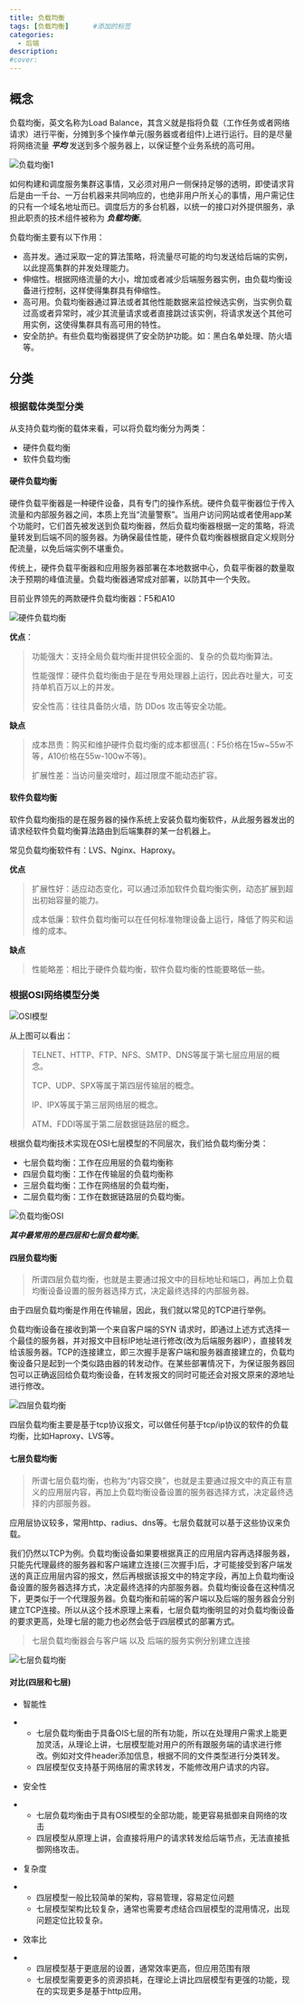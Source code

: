 ```yaml
---
title: 负载均衡
tags: [负载均衡]      #添加的标签
categories: 
  - 后端
description: 
#cover: 
---
```




## 概念

负载均衡，英文名称为Load Balance，其含义就是指将负载（工作任务或者网络请求）进行平衡，分摊到多个操作单元(服务器或者组件)上进行运行。目的是尽量将网络流量 ***平均*** 发送到多个服务器上，以保证整个业务系统的高可用。

![负载均衡1](https://raw.githubusercontent.com/OverCookkk/PicBed/master/blogImg/%E8%B4%9F%E8%BD%BD%E5%9D%87%E8%A1%A11.jpg)

如何构建和调度服务集群这事情，又必须对用户一侧保持足够的透明，即使请求背后是由一千台、一万台机器来共同响应的，也绝非用户所关心的事情，用户需记住的只有一个域名地址而已。调度后方的多台机器，以统一的接口对外提供服务，承担此职责的技术组件被称为 ***负载均衡***。

负载均衡主要有以下作用：

- 高并发。通过采取一定的算法策略，将流量尽可能的均匀发送给后端的实例，以此提高集群的并发处理能力。
- 伸缩性。根据网络流量的大小，增加或者减少后端服务器实例，由负载均衡设备进行控制，这样使得集群具有伸缩性。
- 高可用。负载均衡器通过算法或者其他性能数据来监控候选实例，当实例负载过高或者异常时，减少其流量请求或者直接跳过该实例，将请求发送个其他可用实例，这使得集群具有高可用的特性。
- 安全防护。有些负载均衡器提供了安全防护功能。如：黑白名单处理、防火墙等。



## 分类

### 根据载体类型分类

从支持负载均衡的载体来看，可以将负载均衡分为两类：

- 硬件负载均衡
- 软件负载均衡

#### 硬件负载均衡

硬件负载平衡器是一种硬件设备，具有专门的操作系统。硬件负载平衡器位于传入流量和内部服务器之间，本质上充当“流量警察”。当用户访问网站或者使用app某个功能时，它们首先被发送到负载均衡器，然后负载均衡器根据一定的策略，将流量转发到后端不同的服务器。为确保最佳性能，硬件负载均衡器根据自定义规则分配流量，以免后端实例不堪重负。

传统上，硬件负载平衡器和应用服务器部署在本地数据中心，负载平衡器的数量取决于预期的峰值流量。负载均衡器通常成对部署，以防其中一个失败。

目前业界领先的两款硬件负载均衡器：F5和A10

![硬件负载均衡](https://raw.githubusercontent.com/OverCookkk/PicBed/master/blogImg/%E7%A1%AC%E4%BB%B6%E8%B4%9F%E8%BD%BD%E5%9D%87%E8%A1%A1.jpg)



**优点**：

> 功能强大：支持全局负载均衡并提供较全面的、复杂的负载均衡算法。
>
> 性能强悍：硬件负载均衡由于是在专用处理器上运行，因此吞吐量大，可支持单机百万以上的并发。
>
> 安全性高：往往具备防火墙，防 DDos 攻击等安全功能。

**缺点**

> 成本昂贵：购买和维护硬件负载均衡的成本都很高(：F5价格在15w~55w不等，A10价格在55w-100w不等)。
>
> 扩展性差：当访问量突增时，超过限度不能动态扩容。





#### 软件负载均衡

软件负载均衡指的是在服务器的操作系统上安装负载均衡软件，从此服务器发出的请求经软件负载均衡算法路由到后端集群的某一台机器上。

常见负载均衡软件有：LVS、Nginx、Haproxy。

**优点**

> 扩展性好：适应动态变化，可以通过添加软件负载均衡实例，动态扩展到超出初始容量的能力。
>
> 成本低廉：软件负载均衡可以在任何标准物理设备上运行，降低了购买和运维的成本。

**缺点**

> 性能略差：相比于硬件负载均衡，软件负载均衡的性能要略低一些。



### 根据OSI网络模型分类

![OSI模型](https://raw.githubusercontent.com/OverCookkk/PicBed/master/blogImg/OSI%E6%A8%A1%E5%9E%8B.jpg)

从上图可以看出：

> TELNET、HTTP、FTP、NFS、SMTP、DNS等属于第七层应用层的概念。
>
> TCP、UDP、SPX等属于第四层传输层的概念。
>
> IP、IPX等属于第三层网络层的概念。
>
> ATM、FDDI等属于第二层数据链路层的概念。

根据负载均衡技术实现在OSI七层模型的不同层次，我们给负载均衡分类：

- 七层负载均衡：工作在应用层的负载均衡称
- 四层负载均衡：工作在传输层的负载均衡称
- 三层负载均衡：工作在网络层的负载均衡，
- 二层负载均衡：工作在数据链路层的负载均衡。

![负载均衡OSI](https://raw.githubusercontent.com/OverCookkk/PicBed/master/blogImg/%E8%B4%9F%E8%BD%BD%E5%9D%87%E8%A1%A1OSI.jpg)

***其中最常用的是四层和七层负载均衡***。

#### 四层负载均衡

> 所谓四层负载均衡，也就是主要通过报文中的目标地址和端口，再加上负载均衡设备设置的服务器选择方式，决定最终选择的内部服务器。

由于四层负载均衡是作用在传输层，因此，我们就以常见的TCP进行举例。

负载均衡设备在接收到第一个来自客户端的SYN 请求时，即通过上述方式选择一个最佳的服务器，并对报文中目标IP地址进行修改(改为后端服务器IP），直接转发给该服务器。TCP的连接建立，即三次握手是客户端和服务器直接建立的，负载均衡设备只是起到一个类似路由器的转发动作。在某些部署情况下，为保证服务器回包可以正确返回给负载均衡设备，在转发报文的同时可能还会对报文原来的源地址进行修改。

![四层负载均衡](https://raw.githubusercontent.com/OverCookkk/PicBed/master/blogImg/%E5%9B%9B%E5%B1%82%E8%B4%9F%E8%BD%BD%E5%9D%87%E8%A1%A1.jpg)

四层负载均衡主要是基于tcp协议报文，可以做任何基于tcp/ip协议的软件的负载均衡，比如Haproxy、LVS等。



#### 七层负载均衡

> 所谓七层负载均衡，也称为“内容交换”，也就是主要通过报文中的真正有意义的应用层内容，再加上负载均衡设备设置的服务器选择方式，决定最终选择的内部服务器。

应用层协议较多，常用http、radius、dns等。七层负载就可以基于这些协议来负载。

我们仍然以TCP为例。负载均衡设备如果要根据真正的应用层内容再选择服务器，只能先代理最终的服务器和客户端建立连接(三次握手)后，才可能接受到客户端发送的真正应用层内容的报文，然后再根据该报文中的特定字段，再加上负载均衡设备设置的服务器选择方式，决定最终选择的内部服务器。负载均衡设备在这种情况下，更类似于一个代理服务器。负载均衡和前端的客户端以及后端的服务器会分别建立TCP连接。所以从这个技术原理上来看，七层负载均衡明显的对负载均衡设备的要求更高，处理七层的能力也必然会低于四层模式的部署方式。

> 七层负载均衡器会与客户端 以及 后端的服务实例分别建立连接

![七层负载均衡](https://raw.githubusercontent.com/OverCookkk/PicBed/master/blogImg/%E4%B8%83%E5%B1%82%E8%B4%9F%E8%BD%BD%E5%9D%87%E8%A1%A1.jpg)



#### 对比(四层和七层)

- 智能性

- - 七层负载均衡由于具备OIS七层的所有功能，所以在处理用户需求上能更加灵活，从理论上讲，七层模型能对用户的所有跟服务端的请求进行修改。例如对文件header添加信息，根据不同的文件类型进行分类转发。
  - 四层模型仅支持基于网络层的需求转发，不能修改用户请求的内容。

- 安全性

- - 七层负载均衡由于具有OSI模型的全部功能，能更容易抵御来自网络的攻击
  - 四层模型从原理上讲，会直接将用户的请求转发给后端节点，无法直接抵御网络攻击。

- 复杂度

- - 四层模型一般比较简单的架构，容易管理，容易定位问题
  - 七层模型架构比较复杂，通常也需要考虑结合四层模型的混用情况，出现问题定位比较复杂。

- 效率比

- - 四层模型基于更底层的设置，通常效率更高，但应用范围有限
  - 七层模型需要更多的资源损耗，在理论上讲比四层模型有更强的功能，现在的实现更多是基于http应用。
